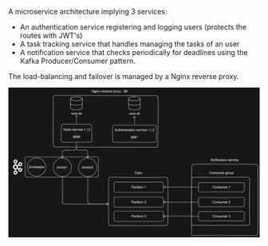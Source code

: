 A microservice architecture implying 3 services:
- An authentication service registering and logging users (protects the routes with JWT's)
- A  task tracking service that handles managing the tasks of an user
- A notification service that checks periodically for deadlines using the Kafka Producer/Consumer pattern.

The load-balancing and failover is managed by a Nginx reverse proxy.

<img width="800" src="./diagram.png" />